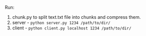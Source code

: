 Run:
1. chunk.py to split text.txt file into chunks and compress them.
2. server - `python server.py 1234 /path/to/dir/`
3. client - `python client.py localhost 1234 /path/to/dir/`

 